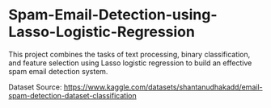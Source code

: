 # Spam-Email-Detection-using-Lasso-Logistic-Regression
This project combines the tasks of text processing, binary classification, and feature selection using Lasso logistic regression to build an effective spam email detection system.

Dataset Source:
https://www.kaggle.com/datasets/shantanudhakadd/email-spam-detection-dataset-classification
